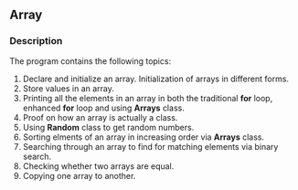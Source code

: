 ## Array

### Description

The program contains the following topics:

1. Declare and initialize an array. Initialization of arrays in different forms.
2. Store values in an array.
3. Printing all the elements in an array in both the traditional <b>for</b> loop, enhanced <b>for</b> loop and using <b>Arrays</b> class.
4. Proof on how an array is actually a class.
5. Using <b>Random</b> class to get random numbers.
6. Sorting elments of an array in increasing order via <b>Arrays</b> class.
7. Searching through an array to find for matching elements via binary search.
8. Checking whether two arrays are equal.
9. Copying one array to another.

